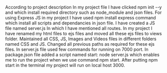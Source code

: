 According to project description In my project file I have clicked npm init --y and which install required directory such as node_module and json files.
For using Express JS in my project I have used npm install express command which install all scripts and dependancies in json file. 
I have created a JS file named server.js In which I have mentioned all routes.
In my project I have renamed my html files to ejs files and moved all these ejs files to views folder.
Maintained all CSS, JS, Images and Videos files in different folders named CSS and JS.
Changed all previous paths as required for these ejs files.
In server.js file used few commands for running on 7000 port.
In package.json file added a script named start: node server.js which enables me to run the project when we use command npm start.
After putting npm start in the terminal my project will run on local host 3000.
